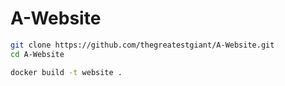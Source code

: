 # A-Website

```sh
git clone https://github.com/thegreatestgiant/A-Website.git
cd A-Website
```

```sh
docker build -t website .
```